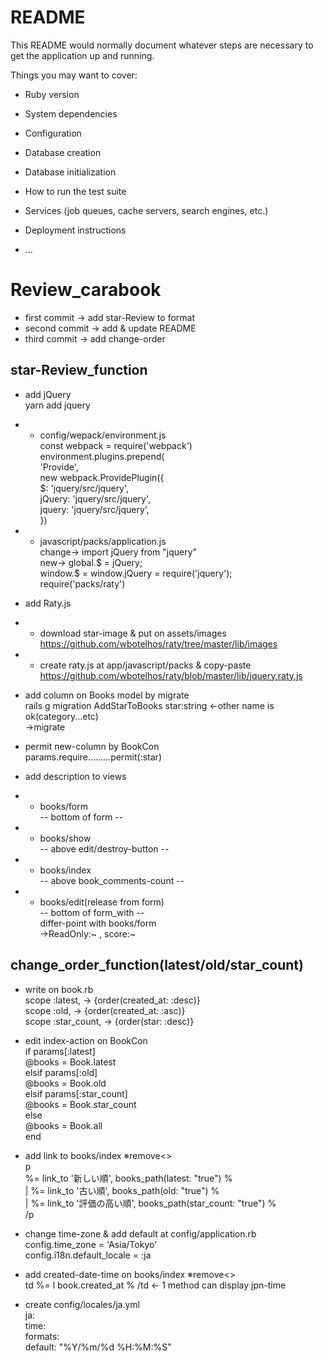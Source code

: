 # README

This README would normally document whatever steps are necessary to get the
application up and running.

Things you may want to cover:

* Ruby version

* System dependencies

* Configuration

* Database creation

* Database initialization

* How to run the test suite

* Services (job queues, cache servers, search engines, etc.)

* Deployment instructions

* ...
# Review_carabook
* first commit → add star-Review to format
* second commit → add & update README
* third commit → add change-order

## star-Review_function
* add jQuery<br>
  yarn add jquery
* + config/wepack/environment.js<br>
  const webpack = require('webpack')<br>
  environment.plugins.prepend(<br>
  'Provide',<br>
  new webpack.ProvidePlugin({<br>
    $: 'jquery/src/jquery',<br>
    jQuery: 'jquery/src/jquery',<br>
    jquery: 'jquery/src/jquery',<br>
  })
* + javascript/packs/application.js<br>
    change→ import jQuery from "jquery"<br>
    new→ global.$ = jQuery;<br>
         window.$ = window.jQuery = require('jquery');<br>
         require('packs/raty')
* add Raty.js
* + download star-image & put on assets/images<br>
  https://github.com/wbotelhos/raty/tree/master/lib/images
* + create raty.js at app/javascript/packs & copy-paste<br>
  https://github.com/wbotelhos/raty/blob/master/lib/jquery.raty.js
  
* add column on Books model by migrate<br>
  rails g migration AddStarToBooks star:string ←other name is ok(category...etc)<br>
  →migrate

* permit new-column by BookCon<br>
  params.require.........permit(:star)

* add description to views
* + books/form<br>
  -- bottom of form --  

* + books/show<br>
  -- above edit/destroy-button --

* + books/index<br>
  -- above book_comments-count --
  
* + books/edit(release from form)<br>
  -- bottom of form_with --<br>
  differ-point with books/form<br>
  →ReadOnly:~ , score:~<br>
  
## change_order_function(latest/old/star_count)
* write on book.rb<br>
  scope :latest, -> {order(created_at: :desc)}<br>
  scope :old, -> {order(created_at: :asc)}<br>
  scope :star_count, -> {order(star: :desc)}
  
* edit index-action on BookCon<br>
  if params[:latest]<br>
     @books = Book.latest<br>
  elsif params[:old]<br>
     @books = Book.old<br>
  elsif params[:star_count]<br>
    @books = Book.star_count<br>
  else<br>
    @books = Book.all<br>
  end

* add link to books/index ※remove<><br>
  p<br>
   %= link_to '新しい順', books_path(latest: "true") %<br>
  | %= link_to '古い順', books_path(old: "true") %<br>
  | %= link_to '評価の高い順', books_path(star_count: "true") %<br>
  /p
* change time-zone & add default at config/application.rb<br>
  config.time_zone = 'Asia/Tokyo'<br>
  config.i18n.default_locale = :ja

* add created-date-time on books/index ※remove<><br>
   td  %= l book.created_at %  /td       ← 1 method can display jpn-time
   
* create config/locales/ja.yml<br>
  ja:<br>
  time:<br>
    formats:<br>
      default: "%Y/%m/%d %H:%M:%S"

